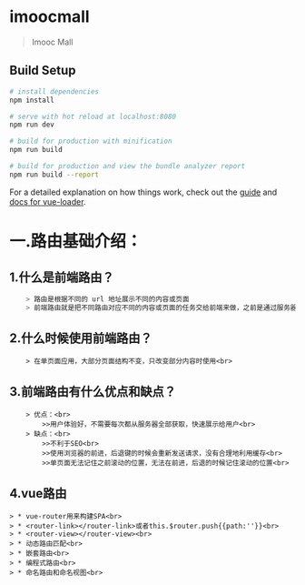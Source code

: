 # imoocmall

> Imooc Mall

## Build Setup

``` bash
# install dependencies
npm install

# serve with hot reload at localhost:8080
npm run dev

# build for production with minification
npm run build

# build for production and view the bundle analyzer report
npm run build --report
```

For a detailed explanation on how things work, check out the [guide](http://vuejs-templates.github.io/webpack/) and [docs for vue-loader](http://vuejs.github.io/vue-loader).



一.路由基础介绍：
====
1.什么是前端路由？<br>
----
``` bash
    > 路由是根据不同的 url 地址展示不同的内容或页面
    > 前端路由就是把不同路由对应不同的内容或页面的任务交给前端来做，之前是通过服务器端根据 url 的不同返回不同的页面实现<br>
```
## 2.什么时候使用前端路由？<br>
```
    > 在单页面应用，大部分页面结构不变，只改变部分内容时使用<br>
```
## 3.前端路由有什么优点和缺点？<br>
```
    > 优点：<br>
        >>用户体验好，不需要每次都从服务器全部获取，快速展示给用户<br>
    > 缺点：<br>
        >>不利于SEO<br>
        >>使用浏览器的前进，后退键的时候会重新发送请求，没有合理地利用缓存<br>
        >>单页面无法记住之前滚动的位置，无法在前进，后退的时候记住滚动的位置<br>
```
4.vue路由
----
```
> * vue-router用来构建SPA<br>
> * <router-link></router-link>或者this.$router.push{{path:''}}<br>
> * <router-view></router-view><br>
> * 动态路由匹配<br>
> * 嵌套路由<br>
> * 编程式路由<br>
> * 命名路由和命名视图<br>
```